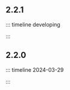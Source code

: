 <script setup lang="ts">
import { ref } from "vue";
import changelogPage from "../../../components/changelog-page/index.vue"; 

const currentMinor = ref<string>('');
</script>

<changelog-page v-model="currentMinor" />

## 2.2.1

::: timeline developing

<!--@include: ../../change-log/2.2.1.md-->

:::

## 2.2.0

::: timeline 2024-03-29

<!--@include: ../../change-log/2.2.0.md-->

:::
